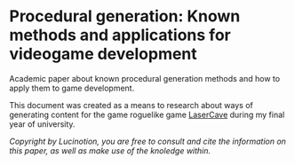 # Procedural generation: Known methods and applications for videogame development

Academic paper about known procedural generation methods and how to apply them to game development.

This document was created as a means to research about ways of generating content for the game roguelike game [LaserCave](https://lucinotion.itch.io/lasercave) during my final year of university.

*Copyright by Lucinotion, you are free to consult and cite the information on this paper, as well as make use of the knoledge within.*
